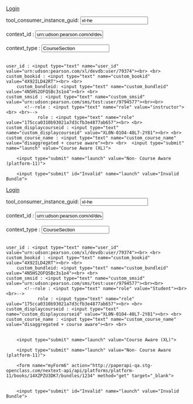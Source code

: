 <!-- saved from url=(0113)file:///C:/Users/Murali/AppData/Roaming/Skype/My%20Skype%20Received%20Files/FINAL_eText2.0_QA_Backlinking(2).html -->
<html><head><meta http-equiv="Content-Type" content="text/html; charset=windows-1252"></head><body>

<a href="http://login.cert.pearsoncmg.com/sso/SSOServlet2?cmd=login&okurl=http://www.boston.com&errurl=http://www.yahoo.com&loginname=eTnew&encPassword=N&password=Password1&siteid=154227" target="_blank">Login </a> <br>


<form name="myForm1" id="Instructor" action="http://paperapi-qa.stg-openclass.com/nextext-api/api/platforms/xl" method="post" target="_blank">
        tool_consumer_instance_guid: <input type="text" name="tool_consumer_instance_guid" value="xl-he"><br><br>
        context_id : <input type="text" name="context_id" value="urn:udson:pearson.com/xl/devdb:course/159915"><br> <br>   
   context_type : <input type="text" name="context_type" value="CourseSection"> <br> <br>
    
    user_id : <input type="text" name="user_id" value="urn:udson:pearson.com/xl/devdb:user/79374"><br> <br>
    custom_bookid : <input type="text" name="custom_bookid" value="4X92ILD42RT"><br> <br>
        custom_bundleid: <input type="text" name="custom_bundleid" value="4N5HS2OFQSBc3s1o4"><br> <br>
    custom_smsid : <input type="text" name="custom_smsid" value="urn:udson:pearson.com/sms/test:user/9794577"><br><br>
           <!--role : <input type="text" name="role" value="instructor"><br> <br>-->
                role : <input type="text" name="role" value="175cca0310b93021a7d3cfb3e4877ab657"><br> <br>
    custom_displaycourseid : <input type="text" name="custom_displaycourseid" value="XL0N-01O4-40L7-2Y81"><br> <br>
    custom_course_name : <input type="text" name="custom_course_name" value="disaggregated + course aware"><br> <br>  <input type="submit" name="launch" value="Course Aware (XL)">
</form>

<form name="myForm2" action="http://paperapi-qa.stg-openclass.com/nextext-api/api/platforms/platform-11/books/NW0UC1SDBO" method="get" target="_blank">
        

        <input type="submit" name="launch" value="Non- Course Aware (platform-11)">
</form>
        <form name="myForm3" action="http://paperapi-qa.stg-openclass.com/nextext-api/api/platforms/platform-11/books/NW0UC1SDBO/bundles/1234" method="get" target="_blank">
        

        <input type="submit" id="Invalid" name="launch" value="Invalid Bundle">
</form>



<!-- saved from url=(0113)file:///C:/Users/Murali/AppData/Roaming/Skype/My%20Skype%20Received%20Files/FINAL_eText2.0_QA_Backlinking(2).html -->
<html><head><meta http-equiv="Content-Type" content="text/html; charset=windows-1252"></head><body>

<a href="http://login.cert.pearsoncmg.com/sso/SSOServlet2?cmd=login&okurl=http://www.boston.com&errurl=http://www.yahoo.com&loginname=nextext_smsstupi&encPassword=N&password=Password1&siteid=154227" target="_blank">Login </a> <br>


<form name="myForm4" id="Student" action="http://paperapi-qa.stg-openclass.com/nextext-api/api/platforms/xl" method="post" target="_blank">
        tool_consumer_instance_guid: <input type="text" name="tool_consumer_instance_guid" value="xl-he"><br><br>
        context_id : <input type="text" name="context_id" value="urn:udson:pearson.com/xl/devdb:course/159915"><br> <br>   
   context_type : <input type="text" name="context_type" value="CourseSection"> <br> <br>
    
    user_id : <input type="text" name="user_id" value="urn:udson:pearson.com/xl/devdb:user/79374"><br> <br>
    custom_bookid : <input type="text" name="custom_bookid" value="4X92ILD42RT"><br> <br>
        custom_bundleid: <input type="text" name="custom_bundleid" value="4N5HS2OFQSBc3s1o4"><br> <br>
    custom_smsid : <input type="text" name="custom_smsid" value="urn:udson:pearson.com/sms/test:user/9794577"><br><br>
           <!--role : <input type="text" name="role" value="Student"><br> <br>-->
                role : <input type="text" name="role" value="175cca0310b93021a7d3cfb3e4877ab657"><br> <br>
    custom_displaycourseid : <input type="text" name="custom_displaycourseid" value="XL0N-01O4-40L7-2Y81"><br> <br>
    custom_course_name : <input type="text" name="custom_course_name" value="disaggregated + course aware"><br> <br>
        

        <input type="submit" name="launch" value="Course Aware (XL)">
</form>

<form name="myForm5" action="http://paperapi-qa.stg-openclass.com/nextext-api/api/platforms/platform-11/books/14XZPZU3DK7/bundles/1BCEHBK8DW2c3s1o4" method="get" target="_blank">
        

        <input type="submit" name="launch" value="Non- Course Aware (platform-11)">
</form>

        <form name="myForm6" action="http://paperapi-qa.stg-openclass.com/nextext-api/api/platforms/platform-11/books/14XZPZU3DK7/bundles/1234" method="get" target="_blank">
        

        <input type="submit" id="Invalid" name="launch" value="Invalid Bundle">
</form>
</body></html>

